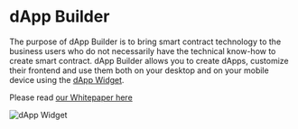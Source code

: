 # dApp Builder

The purpose of dApp Builder is to bring smart contract technology to the business users who do not necessarily have the technical know-how to create smart contract. dApp Builder allows you to create dApps, customize their frontend and use them both on your desktop and on your mobile device using the [dApp Widget](https://github.com/iBuildApp/dApp-Builder/tree/master/dApp%20Widget).

Please read [our Whitepaper here](https://github.com/iBuildApp/dApp-Builder/wiki/Whitepaper)

![dApp Widget](https://dapps.ibuildapp.com/images/scheme.png)